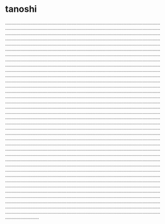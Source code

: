 # tanoshi

.......................................................................................................................................................................................................................................................................................................................................................................................................................................................................................................................................................................................................................................................................................................................................................................................................................................................................................................................................................................................................................................................................................................................................................................................................................................................................................................................................................................................................................................................................................................................................................................................................................................................................................................................................................................................................................................................................................................................................................................................................................................................................................................................................................................................................................................................................................................................................................................................................................................................................................................................................................................................................................................................................................................................................................................................................................................................................................................................................................................................................................................................................................................................................................................................................................................................................................................................................................................................................................................................................................................................................................................................................................................................................................................................................................................................................................................................................................................................................................................................................................................................................................................................................................................................................................................................................................................................................................................................................................................................................................................................................................................................................................................................................................................................................................................................................